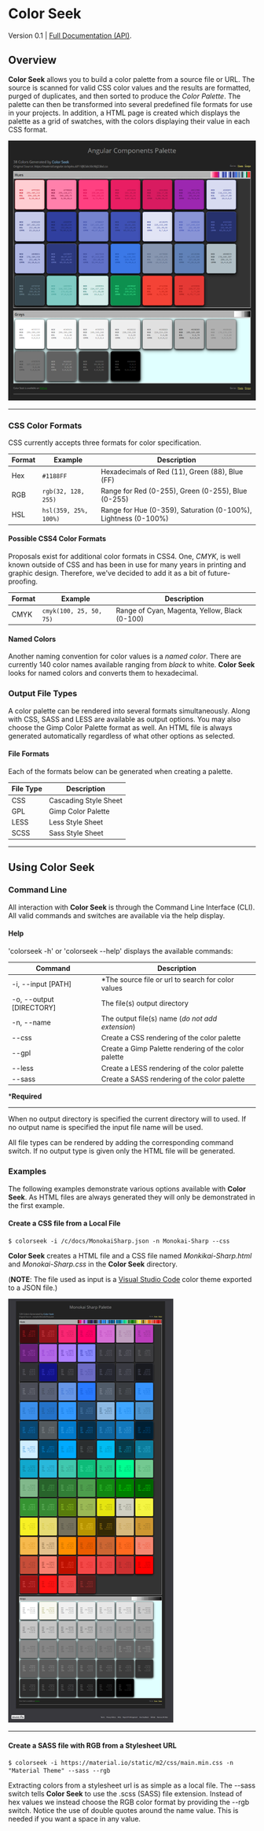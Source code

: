 # Color Seek #

Version 0.1 | [Full Documentation (API)](https://cjprindle.github.io/color-seek).

## Overview ##

**Color Seek** allows you to build a color palette from a source file or URL. The source is scanned for valid
CSS color values and the results are formatted, purged of duplicates, and then sorted to produce the 
_Color Palette_. The palette can then be transformed into several predefined file formats for use in your projects.
In addition, a HTML page is created which displays the palette as a grid of swatches, with the colors displaying 
their value in each CSS format.


![Readme Image 1](images/readme-1.png)

---

### CSS Color Formats ###

CSS currently accepts three formats for color specification.

| Format    | Example                      | Description                                                    |
|-----------|------------------------------|----------------------------------------------------------------|
| Hex       | `#1188FF`                    | Hexadecimals of Red (11), Green (88), Blue (FF)                |
| RGB       | `rgb(32, 128, 255)`          | Range for Red (0-255), Green (0-255), Blue (0-255)             |
| HSL       | `hsl(359, 25%, 100%)`        | Range for Hue (0-359), Saturation (0-100%), Lightness (0-100%) |

#### Possible CSS4 Color Formats ####

Proposals exist for additional color formats in CSS4. One, _CMYK_, is well known outside of CSS and has been in use
for many years in printing and graphic design. Therefore, we've decided to add it as a bit of future-proofing.

| Format    | Example                      | Description                                   |
|-----------|------------------------------|-----------------------------------------------|
| CMYK      | `cmyk(100, 25, 50, 75)`      | Range of Cyan, Magenta, Yellow, Black (0-100) |


#### Named Colors ####

Another naming convention for color values is a _named color_. There are currently 140 color names available ranging
from _black_ to white. **Color Seek** looks for named colors and converts them to hexadecimal. 

### Output File Types ###

A color palette can be rendered into several formats simultaneously. Along with CSS, SASS and LESS are available 
as output options. You may also choose the Gimp Color Palette format as well. An HTML file is always generated 
automatically regardless of what other options as selected.

#### File Formats ####

Each of the formats below can be generated when creating a palette.

| File Type | Description           |
|-----------|-----------------------|
| CSS       | Cascading Style Sheet |
| GPL       | Gimp Color Palette    |
| LESS      | Less Style Sheet      |
| SCSS      | Sass Style Sheet      |

---

## Using Color Seek ##

### Command Line ###

All interaction with **Color Seek** is through the Command Line Interface (CLI). All valid commands and switches are available via the help display.

#### Help ####

'colorseek -h' or 'colorseek --help' displays the available commands:

| Command                 | Description                                          |
|-------------------------|------------------------------------------------------|
| -i, --input [PATH]      | *The source file or url to search for color values   |
| -o, --output [DIRECTORY]| The file(s) output directory                         |
| -n, --name              | The output file(s) name (_do not add extension_)     |
| --css                   | Create a CSS rendering of the color palette          |
| --gpl                   | Create a Gimp Palette rendering of the color palette |
| --less                  | Create a LESS rendering of the color palette         |
| --sass                  | Create a SASS rendering of the color palette         |

***Required**

---

When no output directory is specified the current directory will to used. If no output name is specified the input file
name will be used.

All file types can be rendered by adding the corresponding command switch. If no output type is given only the HTML 
file will be generated.

### Examples ###

The following examples demonstrate various options available with **Color Seek**. As HTML files are always generated
they will only be demonstrated in the first example.

#### Create a CSS file from a Local File #### 

    $ colorseek -i /c/docs/MonokaiSharp.json -n Monokai-Sharp --css

**Color Seek** creates a HTML file and a CSS file named _Monkikai-Sharp.html_ and _Monokai-Sharp.css_ in the 
**Color Seek** directory.

(**NOTE**: The file used as input is a [Visual Studio Code](https://code.visualstudio.com) color theme exported
to a JSON file.)

![readme-2](images/readme-2.png)

---

#### Create a SASS file with RGB from a Stylesheet URL ####


    $ colorseek -i https://material.io/static/m2/css/main.min.css -n "Material Theme" --sass --rgb

Extracting colors from a stylesheet url is as simple as a local file. The --sass switch tells **Color Seek** to use the
.scss (SASS) file extension. Instead of hex values we instead choose the RGB color format by providing the --rgb 
switch. Notice the use of double quotes around the name value. This is needed if you want a space in any value.

